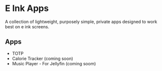 # E Ink Apps

A collection of lightweight, purposely simple, private apps designed to work best on e ink screens.

## Apps

- TOTP
- Calorie Tracker (coming soon)
- Music Player - For Jellyfin (coming soom)
